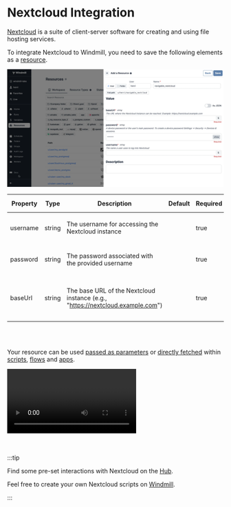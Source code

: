 # Nextcloud Integration

[Nextcloud](https://nextcloud.com/) is a suite of client-server software for creating and using file hosting services.

To integrate Nextcloud to Windmill, you need to save the following elements as a [resource](../core_concepts/3_resources_and_types/index.mdx).

![Add Nextcloud Resource](../assets/integrations/add-nextcloud.png.webp)

| Property | Type   | Description                                                 | Default | Required | Where to Find                                           |
| -------- | ------ | ----------------------------------------------------------- | ------- | -------- | ------------------------------------------------------- |
| username | string | The username for accessing the Nextcloud instance           |         | true     | Your Nextcloud account credentials                     |
| password | string | The password associated with the provided username          |         | true     | Your Nextcloud account credentials                     |
| baseUrl  | string | The base URL of the Nextcloud instance (e.g., "https://nextcloud.example.com") |         | true     | Found in the address bar of your Nextcloud instance    |
<br/><br/>

Your resource can be used [passed as parameters](../core_concepts/3_resources_and_types/index.mdx#passing-resources-as-parameters-to-scripts-preferred) or [directly fetched](../core_concepts/3_resources_and_types/index.mdx#fetching-them-from-within-a-script-by-using-the-wmill-client-in-the-respective-language) within [scripts](../script_editor/index.mdx), [flows](../flows/1_flow_editor.mdx) and [apps](../apps/0_app_editor/index.mdx).

<video
	className="border-2 rounded-lg object-cover w-full h-full dark:border-gray-800"
	controls
	src="/videos/add_resources_variables.mp4"
/>

<br/>

:::tip

Find some pre-set interactions with Nextcloud on the [Hub](https://hub.windmill.dev/integrations/nextcloud).

Feel free to create your own Nextcloud scripts on [Windmill](../getting_started/00_how_to_use_windmill/index.mdx).

:::
